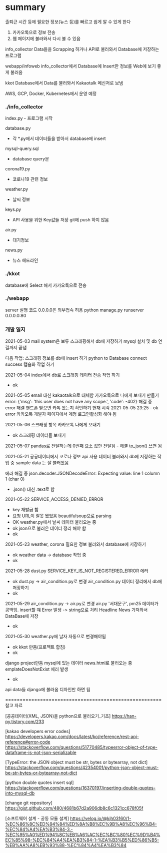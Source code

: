 <h1>summary</h1>

출퇴근 시간 등에 필요한 정보(뉴스 등)를 빠르고 쉽게 알 수 있게 한다
1. 카카오톡으로 정보 전송
2. 웹 페이지에 불러와서 다시 볼 수 있음

info_collector
Data들을 Scrapping 하거나 API로 불러와서 Database에 저장하는 프로그램

webapp/infoweb
info_collector에서 Database에 Insert한 정보를 Web에 보기 좋게 불러옴

kkot
Database에서 Data를 불러와서 Kakaotalk 메신저로 보냄

AWS, GCP, Docker, Kubernetes에서 운영 예정

<h3>./info_collector</h3>
index.py
 - 프로그램 시작
 
database.py
 - 각 *.py에서 데이터들을 받아서 database에 insert
 
mysql-query.sql
 - database query문

corona19.py
 - 코로나19 관련 정보

weather.py
 - 날씨 정보

keys.py
 - API 사용을 위한 Key값들 저장 git에 push 하지 않음
 
air.py
 - 대기정보
 
news.py
 - 뉴스 헤드라인
 
<h3>./kkot</h3>
database에 Select 해서 카카오톡으로 전송
 
<h3>./webapp</h3>
server 실행 코드 0.0.0.0은 외부접속 허용 python manage.py runserver 0.0.0.0:80

 
<h3>개발 일지</h3>

2021-05-03
mail system은 보류
스크래핑해서 db에 저장하기
mysql 설치 및 db 연결까지 끝냄

다음 작업:
스크래핑 정보를 db에 insert 하기 
python to Database connect success
캡슐화 작업 하기

2021-05-04
index에서 db로 스크래핑 데이터 전송 작업 하기 
- ok

2021-05-05
email 대신 kakaotalk으로 대체함
카카오톡으로 나에게 보내기 만들기
error: {'msg': 'this user does not have any scope.', 'code': -402} 해결 중
error 해결 핸드폰 받으면 카톡 왔는지 확인하기 현재 시각 2021-05-05 23:25 - ok
error 카카오톡 개발자 페이지에서 계정 로그인활성화 해야 됨
 
2021-05-06
스크래핑 항목 카카오톡 나에게 보내기 
- ok
스크래핑 데이터들 보내기 

2021-05-07
pandas로 전달하는데 0번째 요소 값만 전달됨 - 해결 to_json() 쓰면 됨

2021-05-21
공공데이터에서 코로나 정보 api 사용
데이터 불러와서 db에 저정하는 작업 중
sample data 는 잘 불러왔음

에러 해결 중
json.decoder.JSONDecodeError: Expecting value: line 1 column 1 (char 0) 
- .json() 대신 .text로 함

2021-05-22
SERVICE_ACCESS_DENIED_ERROR
- key 재발급 함
- 요청 URL이 잘못 됐었음
beautifulsoup으로 parsing
- OK
weather.py에서 날씨 데이터 불러오는 중
- ok
json으로 불러온 데이터 정리 해야 함
- ok

2021-05-23
weather, corona 필요한 정보 불러와서 database에 저장하기
- ok
weather data -> database 작업 중
- ok 

2021-05-28
dust.py SERVICE_KEY_IS_NOT_REGISTERED_ERROR 에러
- ok
dust.py -> air_condition.py로 변경
air_condition.py 데이터 정리에서 db에 저장하기
- ok

2021-05-29
air_condition.py -> air.py로 변경
air.py '서대문구', pm25 데이터가 공백임. insert할 떄 Error 발생 -> string으로 처리
Headline News 가져와서 DataBase에 저장
- ok

2021-05-30
weather.py에 날자 자동으로 변경해야됨 
- ok
kkot 만듬(프로젝트 합침)
- ok

django project만듬 mysql에 있는 데이터 news.html로 불러오는 중
emplateDoesNotExist 에러 발생
- ok

api data들 django에 불러옴
디자인만 하면 됨


======================================================
참고 자료 

[공공데이터(XML, JSON)을 python으로 불러오기_기초]
https://han-py.tistory.com/233

[kakao developers error codes]
https://developers.kakao.com/docs/latest/ko/reference/rest-api-reference#error-code
https://stackoverflow.com/questions/51770485/typeerror-object-of-type-dataframe-is-not-json-serializable

[TypeError: the JSON object must be str, bytes or bytearray, not dict]
https://stackoverflow.com/questions/42354001/python-json-object-must-be-str-bytes-or-bytearray-not-dict

[python double quotes insert sql]
https://stackoverflow.com/questions/16370197/inserting-double-quotes-into-mysql-db

[change git repository]
https://gist.github.com/480/4681b67d2a906db8c6c1321cc678f05f

[소프트웨어 설계 - 공동 모듈 설계]
https://velog.io/@kjh03160/1-%EC%86%8C%ED%94%84%ED%8A%B8%EC%9B%A8%EC%96%B4-%EC%84%A4%EA%B3%84-3.-%EC%95%A0%ED%94%8C%EB%A6%AC%EC%BC%80%EC%9D%B4%EC%85%98-%EC%84%A4%EA%B3%84-1-%EA%B3%B5%ED%86%B5-%EB%AA%A8%EB%93%88-%EC%84%A4%EA%B3%84
